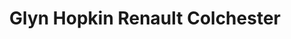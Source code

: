 ---
title: "Glyn Hopkin Renault Colchester"
url: /colchester/glyn-hopkin-renault-colchester/
shop: car
---
